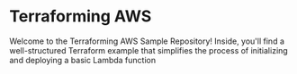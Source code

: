 # Terraforming AWS

Welcome to the Terraforming AWS Sample Repository! Inside, you'll find a well-structured Terraform example that simplifies the process of initializing and deploying a basic Lambda function
